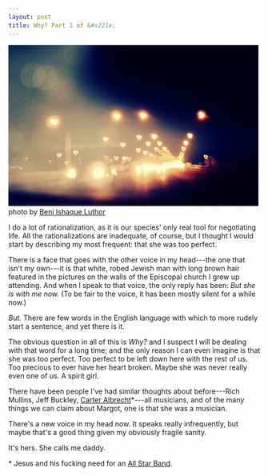 ```yaml
---
layout: post
title: Why? Part 1 of &#x221e;
---
```


![](/assets/2010/09/3578702739_b7f460533f.jpg)
<span class="small">photo by [Beni Ishaque Luthor](http://www.flickr.com/photos/b3ni/3578702739/)</span>

I do a lot of rationalization, as it is our species' only real tool for negotiating life. All the rationalizations are inadequate, of course, but I thought I would start by describing my most frequent: that she was too perfect. 

There is a face that goes with the other voice in my head---the one that isn't my own---it is that white, robed Jewish man with long brown hair featured in the pictures on the walls of the Episcopal church I grew up attending. And when I speak to that voice, the only reply has been: _But she is with me now._ (To be fair to the voice, it has been mostly silent for a while now.)

_But._ There are few words in the English language with which to more rudely start a sentence, and yet there is it. 

The obvious question in all of this is _Why?_ and I suspect I will be dealing with that word for a long time; and the only reason I can even imagine is that she was too perfect. Too perfect to be left down here with the rest of us. Too precious to ever have her heart broken. Maybe she was never really even one of us. A spirit girl.

There have been people I've had similar thoughts about before---Rich Mullins, Jeff Buckley, [Carter Albrecht](http://en.wikipedia.org/wiki/Carter_Albrecht)\*---all musicians, and of the many things we can claim about Margot, one is that she was a musician.

There's a new voice in my head now. It speaks really infrequently, but maybe that's a good thing given my obviously fragile sanity. 

It's hers. She calls me daddy.

<span class="small">* Jesus and his fucking need for an [All Star Band](/2007/12/13/2403/).</span>